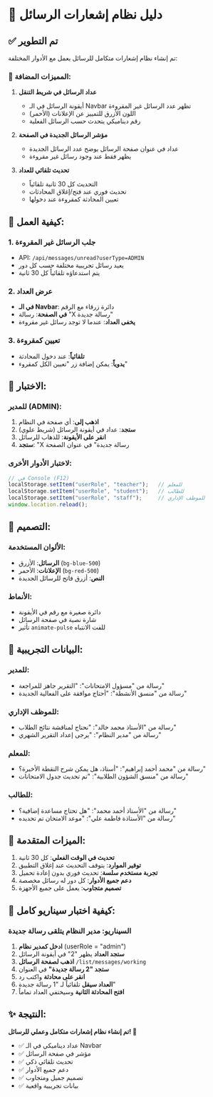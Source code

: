 # 🔔 دليل نظام إشعارات الرسائل

## ✅ تم التطوير

تم إنشاء نظام إشعارات متكامل للرسائل يعمل مع الأدوار المختلفة:

### 🎯 المميزات المضافة:

1. **عداد الرسائل في شريط التنقل**
   - أيقونة الرسائل في الـ Navbar تظهر عدد الرسائل غير المقروءة
   - اللون الأزرق للتمييز عن الإعلانات (الأحمر)
   - رقم ديناميكي يتحدث حسب الرسائل الفعلية

2. **مؤشر الرسائل الجديدة في الصفحة**
   - عداد في عنوان صفحة الرسائل يوضح عدد الرسائل الجديدة
   - يظهر فقط عند وجود رسائل غير مقروءة

3. **تحديث تلقائي للعداد**
   - التحديث كل 30 ثانية تلقائياً
   - تحديث فوري عند فتح/إغلاق المحادثات
   - تعيين المحادثة كمقروءة عند دخولها

## 🔧 كيفية العمل:

### 1. جلب الرسائل غير المقروءة
- API: `/api/messages/unread?userType=ADMIN`
- يعيد رسائل تجريبية مختلفة حسب كل دور
- يتم استدعاؤه تلقائياً كل 30 ثانية

### 2. عرض العداد
- **في الـ Navbar**: دائرة زرقاء مع الرقم
- **في الصفحة**: رسالة "X رسالة جديدة"
- **يخفى العداد**: عندما لا توجد رسائل غير مقروءة

### 3. تعيين كمقروءة
- **تلقائياً**: عند دخول المحادثة
- **يدوياً**: يمكن إضافة زر "تعيين الكل كمقروء"

## 📱 الاختبار:

### للمدير (ADMIN):
1. **اذهب إلى**: أي صفحة في النظام
2. **ستجد**: عداد في أيقونة الرسائل (شريط علوي)
3. **انقر على الأيقونة**: للذهاب للرسائل
4. **ستجد**: "X رسالة جديدة" في عنوان الصفحة

### لاختبار الأدوار الأخرى:
```javascript
// في Console (F12)
localStorage.setItem("userRole", "teacher");   // للمعلم
localStorage.setItem("userRole", "student");   // للطالب  
localStorage.setItem("userRole", "staff");     // للموظف الإداري
window.location.reload();
```

## 🎨 التصميم:

### الألوان المستخدمة:
- **الرسائل**: الأزرق (`bg-blue-500`)
- **الإعلانات**: الأحمر (`bg-red-500`) 
- **النص**: أزرق فاتح للرسائل الجديدة

### الأنماط:
- دائرة صغيرة مع رقم في الأيقونة
- شارة نصية في صفحة الرسائل
- تأثير `animate-pulse` للفت الانتباه

## 🔄 البيانات التجريبية:

### للمدير:
- رسالة من "مسؤول الامتحانات": "التقرير جاهز للمراجعة"
- رسالة من "منسق الأنشطة": "أحتاج موافقة على الفعالية الجديدة"

### للموظف الإداري:
- رسالة من "الأستاذ محمد خالد": "نحتاج لمناقشة نتائج الطلاب"
- رسالة من "مدير النظام": "يرجى إعداد التقرير الشهري"

### للمعلم:
- رسالة من "محمد أحمد إبراهيم": "أستاذ، هل يمكن شرح النقطة الأخيرة؟"
- رسالة من "منسق الشؤون الطلابية": "تم تحديث جدول الامتحانات"

### للطالب:
- رسالة من "الأستاذ أحمد محمد": "هل تحتاج مساعدة إضافية؟"
- رسالة من "الأستاذة فاطمة علي": "موعد الامتحان تم تحديده"

## 🚀 الميزات المتقدمة:

1. **تحديث في الوقت الفعلي**: كل 30 ثانية
2. **توفير الموارد**: يتوقف التحديث عند إغلاق التطبيق
3. **تجربة مستخدم سلسة**: تحديث فوري بدون إعادة تحميل
4. **دعم جميع الأدوار**: كل دور له رسائل مخصصة
5. **تصميم متجاوب**: يعمل على جميع الأجهزة

## 🎯 كيفية اختبار سيناريو كامل:

### السيناريو: مدير النظام يتلقى رسالة جديدة

1. **ادخل كمدير نظام** (userRole = "admin")
2. **ستجد العداد** يظهر "2" في أيقونة الرسائل
3. **اذهب لصفحة الرسائل** `/list/messages/working`
4. **ستجد "2 رسالة جديدة"** في العنوان
5. **انقر على محادثة** واكتب رد
6. **العداد سيقل** تلقائياً لـ "1 رسالة جديدة"
7. **افتح المحادثة الثانية** وسيختفي العداد تماماً

## ✨ النتيجة:

**تم إنشاء نظام إشعارات متكامل وعملي للرسائل! 🎊**

- ✅ عداد ديناميكي في الـ Navbar
- ✅ مؤشر في صفحة الرسائل  
- ✅ تحديث تلقائي ذكي
- ✅ دعم جميع الأدوار
- ✅ تصميم جميل ومتجاوب
- ✅ بيانات تجريبية واقعية
